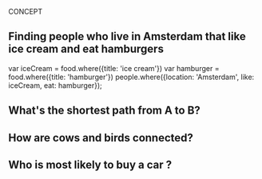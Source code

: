 CONCEPT

Finding people who live in Amsterdam that like ice cream and eat hamburgers
---
var iceCream = food.where({title: 'ice cream'})
var hamburger = food.where({title: 'hamburger'})
people.where({location: 'Amsterdam', like: iceCream, eat: hamburger});

What's the shortest path from A to B?
---


How are cows and birds connected?
---


Who is most likely to buy a car ?
---

